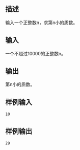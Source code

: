 ## 描述


输入一个正整数n，求第n小的质数。

## 输入


一个不超过10000的正整数n。

## 输出


第n小的质数。

## 样例输入


```
10
```


## 样例输出


```
29
```



